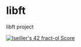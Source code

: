 # libft
libft project

[![lseiller's 42 fract-ol Score](https://badge42.vercel.app/api/v2/cl17xe9q2001109mmi4yrqa58/project/2617279)](https://github.com/JaeSeoKim/badge42)
